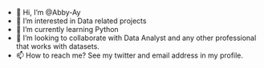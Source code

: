 - 👋 Hi, I’m @Abby-Ay
- 👀 I’m interested in Data related projects
- 🌱 I’m currently learning Python
- 💞️ I’m looking to collaborate with Data Analyst and any other professional that works with datasets. 
- 📫 How to reach me? See my twitter and email address in my profile. 

<!---
Abby-Ay/Abby-Ay is a ✨ special ✨ repository because its `README.md` (this file) appears on your GitHub profile.
You can click the Preview link to take a look at your changes.
--->
